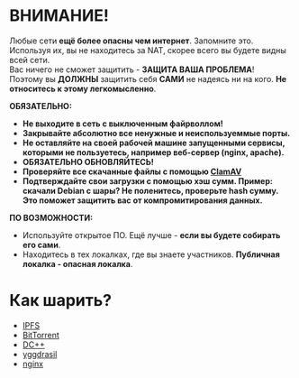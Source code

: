 # ВНИМАНИЕ!

Любые сети __ещё более опасны чем интернет__. Запомните это. Используя их, вы не находитесь за NAT, скорее всего вы будете видны всей сети.  
Вас ничего не сможет защитить - __ЗАЩИТА ВАША ПРОБЛЕМА__!  
Поэтому вы __ДОЛЖНЫ__ защитить себя __САМИ__ не надеясь ни на кого. __Не относитесь к этому легкомысленно__. 

__ОБЯЗАТЕЛЬНО:__
* __Не выходите в сеть с выключенным файрволлом!__
* __Закрывайте абсолютно все ненужные и неиспользуеммые порты.__
* __Не оставляйте на своей рабочей машине запущенными сервисы, которыми не пользуетесь, например веб-сервер (nginx, apache).__
* __ОБЯЗАТЕЛЬНО ОБНОВЛЯЙТЕСЬ!__
* __Проверяйте все скачанные файлы с помощью [ClamAV](https://github.com/Cisco-Talos/clamav)__
* __Подтверждайте свои загрузки с помощью хэш сумм. Пример: скачали Debian с шары? Не поленитесь, проверьте hash сумму. Это поможет защитить вас от компромитирования данных.__  

__ПО ВОЗМОЖНОСТИ:__
* Используйте открытое ПО. Ещё лучше - __если вы будете собирать его сами__.
* Находитесь в тех локалках, где вы знаете участников. __Публичная локалка - опасная локалка__.

# Как шарить?

* [IPFS](ipfs.md)
* [BitTorrent](bittorrent.md)
* [DC++](dcplusplus.md)
* [yggdrasil](yggdrasil.md)
* [nginx](nginx.md)

